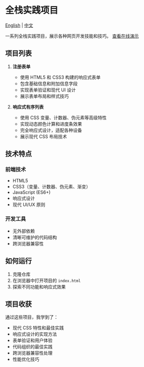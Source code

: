 # 全栈实践项目

[English](README.md) | [中文](README.zh.md)

一系列全栈实践项目，展示各种网页开发技能和技巧。
[查看在线演示](https://annawu23.github.io/Fullstack-Practice/)

## 项目列表

1. **注册表单**

   - 使用 HTML5 和 CSS3 构建的响应式表单
   - 包含基础信息和附加信息字段
   - 实现表单验证和现代 UI 设计
   - 展示表单布局和样式技巧

2. **响应式有序列表**
   - 使用 CSS 变量、计数器、伪元素等高级特性
   - 实现动态颜色计算和进度条效果
   - 完全响应式设计，适配各种设备
   - 展示现代 CSS 布局技术

## 技术特点

### 前端技术

- HTML5
- CSS3（变量、计数器、伪元素、渐变）
- JavaScript (ES6+)
- 响应式设计
- 现代 UI/UX 原则

### 开发工具

- 无外部依赖
- 清晰可维护的代码结构
- 跨浏览器兼容性

## 如何运行

1. 克隆仓库
2. 在浏览器中打开项目的 `index.html`
3. 探索不同功能和响应式效果

## 项目收获

通过这些项目，我学到了：

- 现代 CSS 特性和最佳实践
- 响应式设计的实现方法
- 表单验证和用户体验
- 代码组织的最佳实践
- 跨浏览器兼容性处理
- 性能优化技巧
